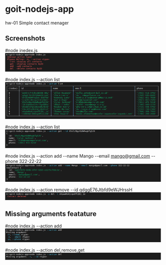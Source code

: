 # goit-nodejs-app

hw-01 Simple contact menager

## Screenshots

#node inedex.js
![Function none](https://raw.githubusercontent.com/Krzysztof-GoIT/goit-nodejs-app/main/img/index.png)

#node index.js --action list
![Function list](https://raw.githubusercontent.com/Krzysztof-GoIT/goit-nodejs-app/main/img/list.png)

#node index.js --action list
![Function get](https://raw.githubusercontent.com/Krzysztof-GoIT/goit-nodejs-app/main/img/get.png)

#node index.js --action add --name Mango --email mango@gmail.com --phone 322-22-22
![Function add](https://raw.githubusercontent.com/Krzysztof-GoIT/goit-nodejs-app/main/img/add.png)

#node index.js --action remove --id qdggE76Jtbfd9eWJHrssH
![Function del](https://raw.githubusercontent.com/Krzysztof-GoIT/goit-nodejs-app/main/img/del.png)

## Missing arguments featature

#node index.js --action add
![Missing arguments for add](https://raw.githubusercontent.com/Krzysztof-GoIT/goit-nodejs-app/main/img/addi.png)

#node index.js --action del,remove,get
![Missing arguments for del,remove,get](https://raw.githubusercontent.com/Krzysztof-GoIT/goit-nodejs-app/main/img/geti.png)
